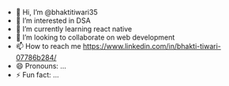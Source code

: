 - 👋 Hi, I’m @bhaktitiwari35
- 👀 I’m interested in DSA 
- 🌱 I’m currently learning react native
- 💞️ I’m looking to collaborate on web development
- 📫 How to reach me https://www.linkedin.com/in/bhakti-tiwari-07786b284/
- 😄 Pronouns: ...
- ⚡ Fun fact: ...

<!---
bhaktitiwari35/bhaktitiwari35 is a ✨ special ✨ repository because its `README.md` (this file) appears on your GitHub profile.
You can click the Preview link to take a look at your changes.
--->
